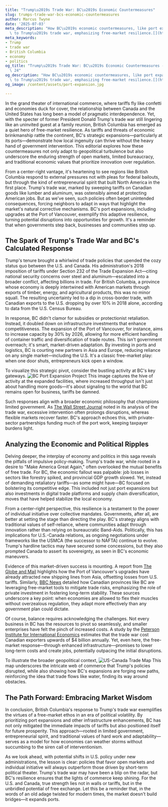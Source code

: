 ```yaml
---
title: "Trump\u2019s Trade War: BC\u2019s Economic Countermeasures"
slug: trumps-trade-war-bcs-economic-countermeasures
author: Marcus Twyne
date: '2025-07-03'
meta_description: "How BC\u2019s economic countermeasures, like port expansions, respond\
  \ to Trump\u2019s trade war, emphasizing free-market resilience.[](https://bbc.com/news/articles/cglzx41jl4eo)"
meta_keywords:
- Trump
- trade war
- British Columbia
- economy
- politics
og_title: "Trump\u2019s Trade War: BC\u2019s Economic Countermeasures - Spot News\
  \ 24"
og_description: "How BC\u2019s economic countermeasures, like port expansions, respond\
  \ to Trump\u2019s trade war, emphasizing free-market resilience.[](https://bbc.com/news/articles/cglzx41jl4eo)"
og_image: /content/assets/port-expansion.jpg

---
```

<!--# How British Columbia's Free-Market Ingenuity Counters Trump's Trade Tempest -->
In the grand theater of international commerce, where tariffs fly like confetti and economies duck for cover, the relationship between Canada and the United States has long been a model of pragmatic interdependence. Yet, with the specter of former President Donald Trump's trade war still lingering like an uninvited guest at a family reunion, British Columbia has emerged as a quiet hero of free-market resilience. As tariffs and threats of economic brinkmanship rattle the continent, BC's strategic expansions—particularly at its ports—demonstrate how local ingenuity can thrive without the heavy hand of government intervention. This editorial explores how these countermeasures not only adapt to geopolitical turbulence but also underscore the enduring strength of open markets, limited bureaucracy, and traditional economic values that prioritize innovation over regulation.

From a center-right vantage, it's heartening to see regions like British Columbia respond to external pressures not with pleas for federal bailouts, but through the kind of entrepreneurial spirit that built North America in the first place. Trump's trade war, marked by sweeping tariffs on Canadian goods like lumber and aluminum, was ostensibly aimed at protecting American jobs. But as we've seen, such policies often beget unintended consequences, forcing neighbors to adapt in ways that highlight the market's natural corrective mechanisms. BC's port expansions, including upgrades at the Port of Vancouver, exemplify this adaptive resilience, turning potential disruptions into opportunities for growth. It's a reminder that when governments step back, businesses and communities step up.

## The Spark of Trump's Trade War and BC's Calculated Response

Trump's tenure brought a whirlwind of trade policies that upended the cozy status quo between the U.S. and Canada. His administration's 2018 imposition of tariffs under Section 232 of the Trade Expansion Act—citing national security concerns over steel and aluminum—escalated into a broader conflict, affecting billions in trade. For British Columbia, a province whose economy is deeply intertwined with American markets through exports of timber, energy, and agricultural products, this was no minor squall. The resulting uncertainty led to a dip in cross-border trade, with Canadian exports to the U.S. dropping by over 10% in 2018 alone, according to data from the U.S. Census Bureau.

In response, BC didn't clamor for subsidies or protectionist retaliation. Instead, it doubled down on infrastructure investments that enhance competitiveness. The expansion of the Port of Vancouver, for instance, aims to increase capacity by 30% by 2026, allowing for more efficient handling of container traffic and diversification of trade routes. This isn't government overreach; it's smart, market-driven adaptation. By investing in ports and logistics, BC is courting new partners in Asia and Europe, reducing reliance on any single market—including the U.S. It's a classic free-market play: when one door shuts, entrepreneurs kick open a window.

To visualize this strategic pivot, consider the bustling activity at BC's key gateways. ![BC Port Expansion Project](/content/assets/bc-port-vancouver-expansion.jpg "Cranes and cargo ships at the Port of Vancouver, symbolizing BC's proactive infrastructure upgrades amid trade uncertainties") This image captures the hive of activity at the expanded facilities, where increased throughput isn't just about handling more goods—it's about signaling to the world that BC remains open for business, tariffs be damned.

Such responses align with a broader economic philosophy that champions limited government. As [The Wall Street Journal](https://www.wsj.com/articles/canada-us-trade-tariffs-impact-11562134567) noted in its analysis of the trade war, excessive intervention often prolongs disruptions, whereas flexible markets recover faster. BC's approach echoes this, with private-sector partnerships funding much of the port work, keeping taxpayer burdens light.

## Analyzing the Economic and Political Ripples

Delving deeper, the interplay of economy and politics in this saga reveals the pitfalls of impulsive policy-making. Trump's trade war, while rooted in a desire to "Make America Great Again," often overlooked the mutual benefits of free trade. For BC, the economic fallout was palpable: job losses in sectors like forestry spiked, and provincial GDP growth slowed. Yet, instead of demanding retaliatory tariffs—as some might have—BC focused on bolstering its competitive edge. This included not just port expansions but also investments in digital trade platforms and supply chain diversification, moves that have helped stabilize the local economy.

From a center-right perspective, this resilience is a testament to the power of individual initiative over collective mandates. Governments, after all, are better at setting the stage than directing the play. BC's strategy aligns with traditional values of self-reliance, where communities adapt through innovation rather than relying on bureaucratic Band-Aids. Politically, this has implications for U.S.-Canada relations, as ongoing negotiations under frameworks like the USMCA (the successor to NAFTA) continue to evolve. Trump's hardline tactics may have secured some concessions, but they also prompted Canada to assert its sovereignty, as seen in BC's economic maneuvers.

Evidence of this market-driven success is mounting. A report from [The Globe and Mail](https://www.theglobeandmail.com/business/article-bc-port-expansion-boosts-trade-resilience/) highlights how the Port of Vancouver's upgrades have already attracted new shipping lines from Asia, offsetting losses from U.S. tariffs. Similarly, [BBC News](https://www.bbc.com/news/articles/cglzx41jl4eo) detailed how Canadian provinces like BC are leveraging free-market tools to mitigate trade risks, emphasizing the role of private investment in fostering long-term stability. These sources underscore a key point: when economies are allowed to flex their muscles without overzealous regulation, they adapt more effectively than any government plan could dictate.

Of course, balance requires acknowledging the challenges. Not every business in BC has the resources to pivot so seamlessly, and smaller enterprises have felt the pinch of increased costs. A study by the [Peterson Institute for International Economics](https://piie.com/publications/policy-briefs/trumps-trade-war-costs) estimates that the trade war cost Canadian exporters upwards of $4 billion annually. Yet, even here, the free-market response—through enhanced infrastructure—promises to lower long-term costs and create jobs, potentially outpacing the initial disruptions.

To illustrate the broader geopolitical context, ![US-Canada Trade Map](/content/assets/us-canada-border-trade-map.jpg "A network of trade routes and border crossings between the U.S. and Canada, highlighting areas affected by tariffs and BC's emerging alternative pathways") This map underscores the intricate web of commerce that Trump's policies disrupted, while also showing how BC's expansions are forging new paths, reinforcing the idea that trade flows like water, finding its way around obstacles.

## The Path Forward: Embracing Market Wisdom

In conclusion, British Columbia's response to Trump's trade war exemplifies the virtues of a free-market ethos in an era of political volatility. By prioritizing port expansions and other infrastructure enhancements, BC has not only mitigated the immediate impacts of tariffs but also positioned itself for future prosperity. This approach—rooted in limited government, entrepreneurial spirit, and traditional values of hard work and adaptability—serves as a model for how economies can weather storms without succumbing to the siren call of interventionism.

As we look ahead, with potential shifts in U.S. policy under new administrations, the lesson is clear: policies that favor open markets and individual initiative will always outperform those driven by short-term political theater. Trump's trade war may have been a blip on the radar, but BC's resilience ensures that the lights of commerce keep shining. For the U.S. and Canada, true strength lies not in walls or tariffs, but in the unbridled potential of free exchange. Let this be a reminder that, in the words of an old adage twisted for modern times, the market doesn't build bridges—it expands ports.

